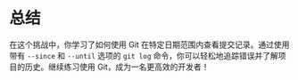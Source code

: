 # 总结

在这个挑战中，你学习了如何使用 Git 在特定日期范围内查看提交记录。通过使用带有 `--since` 和 `--until` 选项的 `git log` 命令，你可以轻松地追踪错误并了解项目的历史。继续练习使用 Git，成为一名更高效的开发者！
